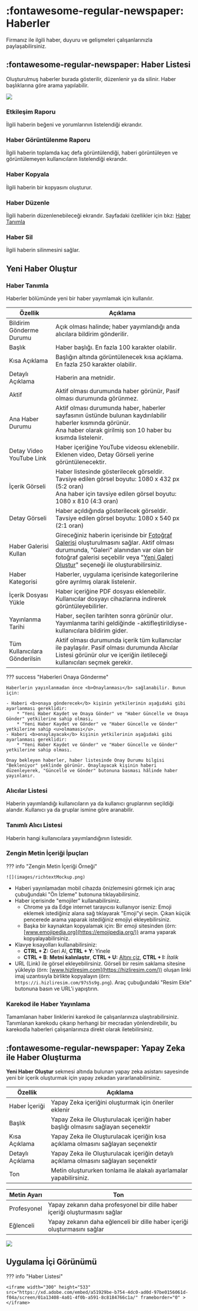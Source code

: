 # :fontawesome-regular-newspaper: Haberler
Firmanız ile ilgili haber, duyuru ve gelişmeleri çalışanlarınızla paylaşabilirsiniz.

## :fontawesome-regular-newspaper: Haber Listesi
Oluşturulmuş haberler burada gösterilir, düzenlenir ya da silinir. Haber başlıklarına göre arama yapılabilir.

![](./images/haberListesi.jpg)

### Etkileşim Raporu

İlgili haberin beğeni ve yorumlarının listelendiği ekrandır.

### Haber Görüntülenme Raporu

İlgili haberin toplamda kaç defa görüntülendiği, haberi görüntüleyen ve görüntülemeyen kullanıcıların listelendiği ekrandır.

### Haber Kopyala

İlgili haberin bir kopyasını oluşturur.

### Haber Düzenle

İlgili haberin düzenlenebileceği ekrandır. Sayfadaki özellikler için bkz: [Haber Tanımla](#haber-tanimla)

### Haber Sil

İlgili haberin silinmesini sağlar.

## Yeni Haber Oluştur

### <a name="haber-tanimla"></a>Haber Tanımla

Haberler bölümünde yeni bir haber yayımlamak için kullanılır.

| Özellik                       | Açıklama                                                     |
| ----------------------------- | ------------------------------------------------------------ |
| Bildirim Gönderme Durumu      | Açık olması halinde; haber yayımlandığı anda alıcılara bildirim gönderilir. |
| Başlık                        | Haber başlığı. En fazla 100 karakter olabilir.               |
| Kısa Açıklama                 | Başlığın altında görüntülenecek kısa açıklama. En fazla 250 karakter olabilir. |
| Detaylı Açıklama              | Haberin ana metnidir.                                        |
| Aktif                         | Aktif olması durumunda haber görünür, Pasif olması durumunda görünmez. |
| Ana Haber Durumu              | Aktif olması durumunda haber, haberler sayfasının üstünde bulunan kaydırılabilir haberler kısmında görünür.<br />Ana haber olarak girilmiş son 10 haber bu kısımda listelenir. |
| Detay Video YouTube Link      | Haber içeriğine YouTube videosu eklenebilir. Eklenen video, Detay Görseli yerine görüntülenecektir. |
| İçerik Görseli                | Haber listesinde gösterilecek görseldir.<br />Tavsiye edilen görsel boyutu: 1080 x 432 px (5:2 oran)<br />Ana haber için tavsiye edilen görsel boyutu: 1080 x 810 (4:3 oran) |
| Detay Görseli                 | Haber açıldığında gösterilecek görseldir.<br />Tavsiye edilen görsel boyutu: 1080 x 540 px (2:1 oran) |
| Haber Galerisi Kullan         | Gireceğiniz haberin içerisinde bir [Fotoğraf Galerisi](/yardim/anasayfa/fotograf-galerisi/fotograf-galerisi) oluşturulmasını sağlar. Aktif olması durumunda, "Galeri" alanından var olan bir fotoğraf galerisi seçebilir veya "[Yeni Galeri Oluştur](/yardim/anasayfa/fotograf-galerisi/fotograf-galerisi/#galeri-tanimla)" seçeneği ile oluşturabilirsiniz. |
| Haber Kategorisi              | Haberler, uygulama içerisinde kategorilerine göre ayrılmış olarak listelenir. |
| İçerik Dosyası Yükle          | Haber içeriğine PDF dosyası eklenebilir. Kullanıcılar dosyayı cihazlarına indirerek görüntüleyebilirler. |
| Yayınlanma Tarihi             | Haber, seçilen tarihten sonra görünür olur. Yayımlanma tarihi geldiğinde -aktifleştirildiyse- kullanıcılara bildirim gider. |
| Tüm Kullanıcılara Gönderilsin | Aktif olması durumunda içerik tüm kullanıcılar ile paylaşılır. Pasif olması durumunda Alıcılar Listesi görünür olur ve içeriğin iletileceği kullanıcıları seçmek gerekir. |

??? success "Haberleri Onaya Gönderme"

    Haberlerin yayınlanmadan önce <b>Onaylanması</b> sağlanabilir. Bunun için:
    
    - Haberi <b>onaya gönderecek</b> kişinin yetkilerinin aşağıdaki gibi ayarlanması gereklidir:
        * "Yeni Haber Kaydet ve Onaya Gönder" ve "Haber Güncelle ve Onaya Gönder" yetkilerine sahip olması,
        * "Yeni Haber Kaydet ve Gönder" ve "Haber Güncelle ve Gönder" yetkilerine sahip <u>olmaması</u>.
    - Haberi <b>onaylayacak</b> kişinin yetkilerinin aşağıdaki gibi ayarlanması gereklidir:
        * "Yeni Haber Kaydet ve Gönder" ve "Haber Güncelle ve Gönder" yetkilerine sahip olması.
    
    Onay bekleyen haberler, haber listesinde Onay Durumu bilgisi "Bekleniyor" şeklinde görünür. Onaylayacak kişinin haberi düzenleyerek, "Güncelle ve Gönder" butonuna basması hâlinde haber yayınlanır.

### Alıcılar Listesi

Haberin yayımlandığı kullanıcıların ya da kullanıcı gruplarının seçildiği alandır. Kullanıcı ya da gruplar ismine göre aranabilir.

### Tanımlı Alıcı Listesi

Haberin hangi kullanıcılara yayımlandığının listesidir.

### Zengin Metin İçeriği İpuçları

??? info "Zengin Metin İçeriği Örneği"

    ![](images/richtextMockup.png)

- Haberi yayınlamadan mobil cihazda önizlemesini görmek için araç çubuğundaki "Ön İzleme" butonuna tıklayabilirsiniz.
- Haber içerisinde "emojiler" kullanabilirsiniz.
	* Chrome ya da Edge internet tarayıcısı kullanıyor iseniz: Emoji eklemek istediğiniz alana sağ tıklayarak "Emoji"yi seçin. Çıkan küçük pencerede arama yaparak istediğiniz emojiyi ekleyebilirsiniz.
	* Başka bir kaynaktan kopyalamak için: Bir emoji sitesinden (örn: [www.emojipedia.org](https://emojipedia.org/)) arama yaparak kopyalayabilirsiniz.
- Klavye kısayolları kullanabilirsiniz:
	* **CTRL + Z:** Geri Al, **CTRL + Y**: Yinele
	* **CTRL + B**: **Metni kalınlaştır**, **CTRL + U:** <u>Altını çiz</u>, **CTRL + I:** *İtalik*
- URL (Link) ile görsel ekleyebilirsiniz. Görseli bir resim saklama sitesine yükleyip (örn: [www.hizliresim.com](https://hizliresim.com/)) oluşan linki imaj uzantısıyla birlikte kopyalayın (örn: `https://i.hizliresim.com/97s5s9g.png`). Araç çubuğundaki "Resim Ekle" butonuna basın ve URL'i yapıştırın.


### Karekod ile Haber Yayınlama
Tamamlanan haber linklerini karekod ile çalışanlarınıza ulaştırabilirsiniz. Tanımlanan karekodu çıkarıp herhangi bir mecradan yönlendirebilir, bu karekodla haberleri çalışanlarınıza direkt olarak iletebilirsiniz.


## :fontawesome-regular-newspaper: Yapay Zeka ile Haber Oluşturma
**Yeni Haber Oluştur** sekmesi altında bulunan yapay zeka asistanı sayesinde yeni bir içerik oluşturmak için yapay zekadan yararlanabilirsiniz.


| Özellik                       | Açıklama                                                     |
| ----------------------------- | ------------------------------------------------------------ |
| Haber İçeriği                 | Yapay Zeka içeriğini oluşturmak için öneriler eklenir |
| Başlık                        | Yapay Zeka ile Oluşturulacak içeriğin haber başlığı olmasını sağlayan seçenektir    |
| Kısa Açıklama                 | Yapay Zeka ile Oluşturulacak içeriğin kısa açıklama olmasını sağlayan seçenektir |
| Detaylı Açıklama              | Yapay Zeka ile Oluşturulacak içeriğin detaylı açıklama olmasını sağlayan seçenektir       
| Ton                           | Metin oluştururken tonlama ile alakalı ayarlamalar yapabilirsiniz.


| Metin Ayarı                   | Ton                                                          |
| ----------------------------- | ------------------------------------------------------------ |
| Profesyonel                   | Yapay zekanın daha profesyonel bir dille haber içeriği oluşturmasını sağlar |
| Eğlenceli                     | Yapay zekanın daha eğlenceli bir dille haber içeriği oluşturmasını sağlar |


![](images/2.png)


## Uygulama İçi Görünümü

??? info "Haber Listesi"

    <iframe width="300" height="533" src="https://xd.adobe.com/embed/a51929be-b754-4dc0-ad0d-97be0156061d-f04a/screen/01a13408-4a01-4f0b-a591-8c8184766c1a/" frameborder="0" ></iframe>
